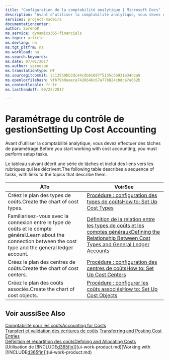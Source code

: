 ```yaml
---
title: "Configuration de la comptabilité analytique | Microsoft Docs"
description: "Avant d'utiliser la comptabilité analytique, vous devez effectuer des tâches de paramétrage."
services: project-madeira
documentationcenter: 
author: SorenGP
ms.service: dynamics365-financials
ms.topic: article
ms.devlang: na
ms.tgt_pltfrm: na
ms.workload: na
ms.search.keywords: 
ms.date: 07/01/2017
ms.author: sgroespe
ms.translationtype: HT
ms.sourcegitcommit: 2c13559bb3dc44cdb61697f5135c5b931e34d2a8
ms.openlocfilehash: 9fb79b0eaeca7428646c67a77b824cbdca7a652b
ms.contentlocale: fr-fr
ms.lasthandoff: 09/22/2017

---
```

# <a name="setting-up-cost-accounting"></a><span data-ttu-id="5d3d4-103">Paramétrage du contrôle de gestion</span><span class="sxs-lookup"><span data-stu-id="5d3d4-103">Setting Up Cost Accounting</span></span>
<span data-ttu-id="5d3d4-104">Avant d'utiliser la comptabilité analytique, vous devez effectuer des tâches de paramétrage.</span><span class="sxs-lookup"><span data-stu-id="5d3d4-104">Before you start working with cost accounting, you must perform setup tasks.</span></span>  

 <span data-ttu-id="5d3d4-105">Le tableau suivant décrit une série de tâches et inclut des liens vers les rubriques qui les décrivent.</span><span class="sxs-lookup"><span data-stu-id="5d3d4-105">The following table describes a sequence of tasks, with links to the topics that describe them.</span></span>

|<span data-ttu-id="5d3d4-106">À</span><span class="sxs-lookup"><span data-stu-id="5d3d4-106">To</span></span>|<span data-ttu-id="5d3d4-107">Voir</span><span class="sxs-lookup"><span data-stu-id="5d3d4-107">See</span></span>|  
|--------|---------|  
|<span data-ttu-id="5d3d4-108">Créez le plan des types de coûts.</span><span class="sxs-lookup"><span data-stu-id="5d3d4-108">Create the chart of cost types.</span></span>|[<span data-ttu-id="5d3d4-109">Procédure : configuration des types de coûts</span><span class="sxs-lookup"><span data-stu-id="5d3d4-109">How to: Set Up Cost Types</span></span>](finance-how-to-set-up-cost-types.md)|  
|<span data-ttu-id="5d3d4-110">Familiarisez-vous avec la connexion entre le type de coûts et le compte général.</span><span class="sxs-lookup"><span data-stu-id="5d3d4-110">Learn about the connection between the cost type and the general ledger account.</span></span>|[<span data-ttu-id="5d3d4-111">Définition de la relation entre les types de coûts et les comptes généraux</span><span class="sxs-lookup"><span data-stu-id="5d3d4-111">Defining the Relationship Between Cost Types and General Ledger Accounts</span></span>](finance-defining-the-relationship-between-cost-types-and-general-ledger-accounts.md)|  
|<span data-ttu-id="5d3d4-112">Créez le plan des centres de coûts.</span><span class="sxs-lookup"><span data-stu-id="5d3d4-112">Create the chart of cost centers.</span></span>|[<span data-ttu-id="5d3d4-113">Procédure : configuration des centres de coûts</span><span class="sxs-lookup"><span data-stu-id="5d3d4-113">How to: Set Up Cost Centers</span></span>](finance-how-to-set-up-cost-centers.md)|  
|<span data-ttu-id="5d3d4-114">Créez le plan des coûts associés.</span><span class="sxs-lookup"><span data-stu-id="5d3d4-114">Create the chart of cost objects.</span></span>|[<span data-ttu-id="5d3d4-115">Procédure : configurer les coûts associés</span><span class="sxs-lookup"><span data-stu-id="5d3d4-115">How to: Set Up Cost Objects</span></span>](finance-how-to-set-up-cost-objects.md)|  

## <a name="see-also"></a><span data-ttu-id="5d3d4-116">Voir aussi</span><span class="sxs-lookup"><span data-stu-id="5d3d4-116">See Also</span></span>  
[<span data-ttu-id="5d3d4-117">Comptabilité pour les coûts</span><span class="sxs-lookup"><span data-stu-id="5d3d4-117">Accounting for Costs</span></span>](finance-manage-cost-accounting.md)  
<span data-ttu-id="5d3d4-118">[Transfert et validation des écritures de coûts](finance-transfer-and-post-cost-entries.md) </span><span class="sxs-lookup"><span data-stu-id="5d3d4-118">[Transferring and Posting Cost Entries](finance-transfer-and-post-cost-entries.md) </span></span>  
[<span data-ttu-id="5d3d4-119">Définition et répartition des coûts</span><span class="sxs-lookup"><span data-stu-id="5d3d4-119">Defining and Allocating Costs</span></span>](finance-define-and-allocate-costs.md)  
<span data-ttu-id="5d3d4-120">[Utilisation de [!INCLUDE[d365fin](includes/d365fin_md.md)]](ui-work-product.md)</span><span class="sxs-lookup"><span data-stu-id="5d3d4-120">[Working with [!INCLUDE[d365fin](includes/d365fin_md.md)]](ui-work-product.md)</span></span>

